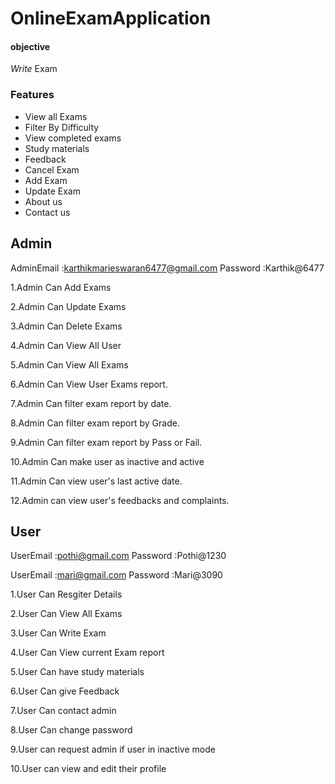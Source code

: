 # OnlineExamApplication

#### objective
*Write*   Exam

### Features

* View all Exams
* Filter By Difficulty
* View completed exams
* Study materials
* Feedback
* Cancel Exam
* Add Exam
* Update Exam
* About us
* Contact us


## Admin

AdminEmail :karthikmarieswaran6477@gmail.com
Password   :Karthik@6477

1.Admin Can Add Exams

2.Admin Can Update Exams

3.Admin Can Delete Exams

4.Admin Can View All User

5.Admin Can View All Exams

6.Admin Can View User Exams report.

7.Admin Can filter exam report by date.

8.Admin Can filter exam report by Grade.

9.Admin Can filter exam report by Pass or Fail.

10.Admin Can make user as inactive and active

11.Admin Can view user's last active date.

12.Admin can view user's feedbacks and complaints.

## User

UserEmail :pothi@gmail.com
Password  :Pothi@1230

UserEmail :mari@gmail.com
Password  :Mari@3090

1.User Can Resgiter Details

2.User Can View All Exams

3.User Can Write Exam

4.User Can View current Exam report

5.User Can have study materials

6.User Can give Feedback

7.User Can contact admin

8.User Can change password

9.User can request admin if user in inactive mode

10.User can view and edit their profile